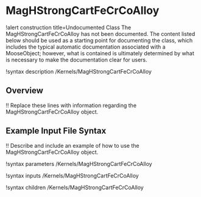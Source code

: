 # MagHStrongCartFeCrCoAlloy

!alert construction title=Undocumented Class
The MagHStrongCartFeCrCoAlloy has not been documented. The content listed below should be used as a starting point for
documenting the class, which includes the typical automatic documentation associated with a
MooseObject; however, what is contained is ultimately determined by what is necessary to make the
documentation clear for users.

!syntax description /Kernels/MagHStrongCartFeCrCoAlloy

## Overview

!! Replace these lines with information regarding the MagHStrongCartFeCrCoAlloy object.

## Example Input File Syntax

!! Describe and include an example of how to use the MagHStrongCartFeCrCoAlloy object.

!syntax parameters /Kernels/MagHStrongCartFeCrCoAlloy

!syntax inputs /Kernels/MagHStrongCartFeCrCoAlloy

!syntax children /Kernels/MagHStrongCartFeCrCoAlloy
